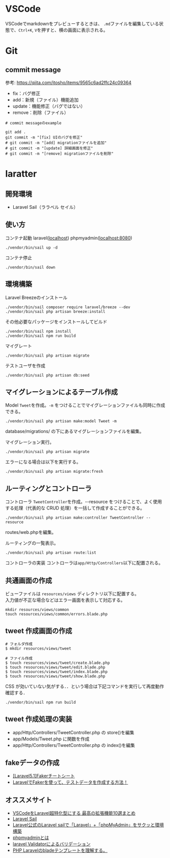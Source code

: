 # VSCode
VSCodeでmarkdownをプレビューするときは、
`.md`ファイルを編集している状態で、`Ctrl+K`, `V`を押すと、横の画面に表示される。


# Git
## commit message
参考: https://qiita.com/itosho/items/9565c6ad2ffc24c09364

- fix：バグ修正
- add：新規（ファイル）機能追加
- update：機能修正（バグではない）
- remove：削除（ファイル）

```
# commit messageのexample

git add .
git commit -m "[fix] UIのバグを修正"
# git commit -m "[add] migrationファイルを追加"
# git commit -m "[update] 詳細画面を修正"
# git commit -m "[remove] migrationファイルを削除"
```


# laratter
## 開発環境
- Laravel Sail（ララベル セイル）  


## 使い方
コンテナ起動 laravel([localhost](http://localhost/)) phpmyadmin([localhost:8080](http://localhost:8080))
```
./vendor/bin/sail up -d
```
コンテナ停止
```
./vendor/bin/sail down
```

## 環境構築
Laravel Breezeのインストール
```
./vendor/bin/sail composer require laravel/breeze --dev
./vendor/bin/sail php artisan breeze:install
```

その他必要なパッケージをインストールしてビルド
```
./vendor/bin/sail npm install
./vendor/bin/sail npm run build
```

マイグレート
```
./vendor/bin/sail php artisan migrate
```

テストユーザを作成
```
./vendor/bin/sail php artisan db:seed
```

## マイグレーションによるテーブル作成
Model ```Tweet```を作成。```-m``` をつけることでマイグレーションファイルも同時に作成できる。
```
./vendor/bin/sail php artisan make:model Tweet -m
```
database/migrations/ の下にあるマイグレーションファイルを編集。  
  
マイグレーション実行。  
```
./vendor/bin/sail php artisan migrate
```
エラーになる場合は以下を実行する。
```
./vendor/bin/sail php artisan migrate:fresh
```

## ルーティングとコントローラ
コントローラ ```TweetController```を作成。--resource をつけることで、よく使用する処理（代表的な CRUD 処理）を一括して作成することができる。
```
./vendor/bin/sail php artisan make:controller TweetController --resource
```
routes/web.phpを編集。 

ルーティングの一覧表示。
```
./vendor/bin/sail php artisan route:list
```

コントローラの実装
コントローラは```app/Http/Controllers```以下に配置される。


## 共通画面の作成
ビューファイルは ```resources/views``` ディレクトリ以下に配置する。  
入力値が不正な場合などはエラー画面を表示して対応する。  
```
mkdir resources/views/common
touch resources/views/common/errors.blade.php
```

## tweet 作成画面の作成

```
# フォルダ作成
$ mkdir resources/views/tweet

# ファイル作成
$ touch resources/views/tweet/create.blade.php
$ touch resources/views/tweet/edit.blade.php
$ touch resources/views/tweet/index.blade.php
$ touch resources/views/tweet/show.blade.php
```

CSS が効いていない気がする．．という場合は下記コマンドを実行して再度動作確認する．
```
./vendor/bin/sail npm run build
```

## tweet 作成処理の実装
- app/Http/Controllers/TweetController.php の store()を編集
- app/Models/Tweet.php に関数を作成
- app/Http/Controllers/TweetController.php の index()を編集

## fakeデータの作成
- [[Laravel5.1]Fakerチートシート](https://qiita.com/tosite0345/items/1d47961947a6770053af)
- [LaravelでFakerを使って、テストデータを作成する方法！](https://codelikes.com/laravel-faker/)


## オススメサイト
- [VSCodeをLaravel超特化型にする 最高の拡張機能10選まとめ](https://yurupro.cloud/2132/)
- [Laravel Sail](https://readouble.com/laravel/8.x/ja/sail.html#:~:text=Laravel%20Sail%E3%81%AF%E3%80%81Laravel%E3%81%AE,%E7%82%B9%E3%82%92%E6%8F%90%E4%BE%9B%E3%81%97%E3%81%BE%E3%81%99%E3%80%82)  
- [Laravel公式のLaravel sailで「Laravel」+「phpMyAdmin」をサクッと環境構築](https://qiita.com/Naaaa/items/9b9b6b05a93b8b8f3cec)  
- [phpmyadminとは](https://ja.wikipedia.org/wiki/PhpMyAdmin)  
- [laravel Validatorによるバリデーション](https://qiita.com/gone0021/items/c613ef7e006b6f5d47ce)  
- [PHP Laravelのbladeテンプレートを理解する。](https://qiita.com/shizen-shin/items/24d22265db47d7fb3c3d) 
